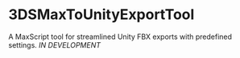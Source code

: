 # 3DSMaxToUnityExportTool
A MaxScript tool for streamlined Unity FBX exports with predefined settings. *IN DEVELOPMENT*
